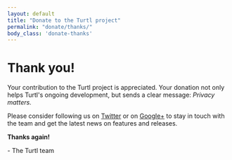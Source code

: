 ```yaml
---
layout: default
title: "Donate to the Turtl project"
permalink: "donate/thanks/"
body_class: 'donate-thanks'
---
```


Thank you!
==========

Your contribution to the Turtl project is appreciated. Your donation not only
helps Turtl's ongoing development, but sends a clear message: *Privacy matters.*

Please consider following us on [Twitter](https://twitter.com/turtlapp) or on
[Google+](https://plus.google.com/communities/105901682343154191710) to stay in
touch with the team and get the latest news on features and releases.

__Thanks again!__

\- The Turtl team

